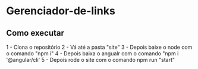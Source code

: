 # Gerenciador-de-links

## Como executar

1 - Clona o repositório
2 - Vá até a pasta "site"
3 - Depois baixe o node com o comando "npm i"
4 - Depois baixa o angualr com o comando "npm i '@angular/cli'
5 - Depois rode o site com o comando npm run "start"
